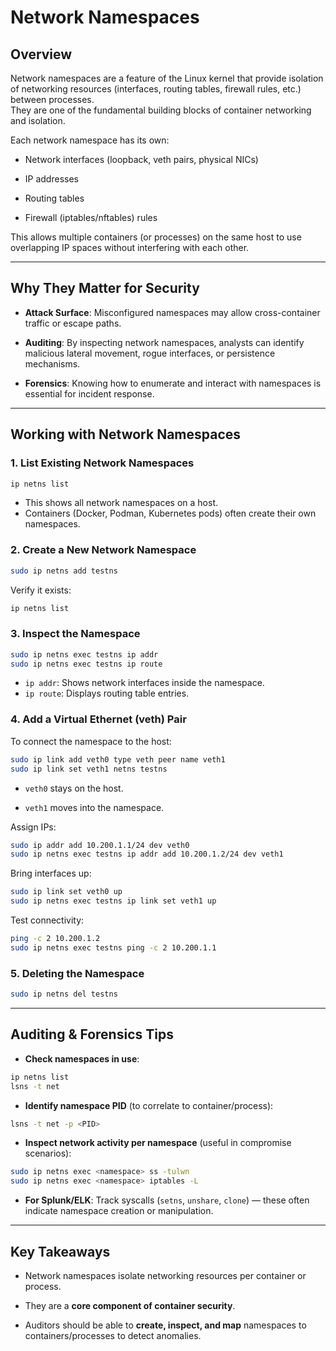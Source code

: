 # Network Namespaces

## Overview

Network namespaces are a feature of the Linux kernel that provide isolation of networking resources (interfaces, routing tables, firewall rules, etc.) between processes.  
They are one of the fundamental building blocks of container networking and isolation.

Each network namespace has its own:

- Network interfaces (loopback, veth pairs, physical NICs)
    
- IP addresses
    
- Routing tables
    
- Firewall (iptables/nftables) rules
    

This allows multiple containers (or processes) on the same host to use overlapping IP spaces without interfering with each other.

---

## Why They Matter for Security

- **Attack Surface**: Misconfigured namespaces may allow cross-container traffic or escape paths.
    
- **Auditing**: By inspecting network namespaces, analysts can identify malicious lateral movement, rogue interfaces, or persistence mechanisms.
    
- **Forensics**: Knowing how to enumerate and interact with namespaces is essential for incident response.

---

## Working with Network Namespaces

### 1. List Existing Network Namespaces

```bash
ip netns list
```

- This shows all network namespaces on a host.
- Containers (Docker, Podman, Kubernetes pods) often create their own namespaces.

### 2. Create a New Network Namespace

```bash
sudo ip netns add testns
```

Verify it exists:
```bash
ip netns list
```

### 3. Inspect the Namespace

```bash
sudo ip netns exec testns ip addr
sudo ip netns exec testns ip route
```

- `ip addr`: Shows network interfaces inside the namespace.
- `ip route`: Displays routing table entries.

### 4. Add a Virtual Ethernet (veth) Pair

To connect the namespace to the host:

```bash
sudo ip link add veth0 type veth peer name veth1
sudo ip link set veth1 netns testns
```

- `veth0` stays on the host.
    
- `veth1` moves into the namespace.
    

Assign IPs:

```bash
sudo ip addr add 10.200.1.1/24 dev veth0
sudo ip netns exec testns ip addr add 10.200.1.2/24 dev veth1
```

Bring interfaces up:

```bash
sudo ip link set veth0 up
sudo ip netns exec testns ip link set veth1 up
```
Test connectivity:

```bash
ping -c 2 10.200.1.2
sudo ip netns exec testns ping -c 2 10.200.1.1
```

### 5. Deleting the Namespace

```bash
sudo ip netns del testns
```

---

## Auditing & Forensics Tips

- **Check namespaces in use**:
```bash
ip netns list
lsns -t net
```

- **Identify namespace PID** (to correlate to container/process):
```bash
lsns -t net -p <PID>
```

- **Inspect network activity per namespace** (useful in compromise scenarios):

```bash
sudo ip netns exec <namespace> ss -tulwn
sudo ip netns exec <namespace> iptables -L
```
    
- **For Splunk/ELK**: Track syscalls (`setns`, `unshare`, `clone`) — these often indicate namespace creation or manipulation.


---

## Key Takeaways

- Network namespaces isolate networking resources per container or process.
    
- They are a **core component of container security**.
    
- Auditors should be able to **create, inspect, and map** namespaces to containers/processes to detect anomalies.
